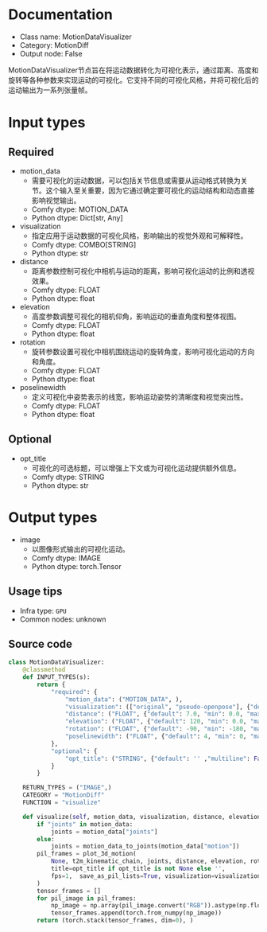 
# Documentation
- Class name: MotionDataVisualizer
- Category: MotionDiff
- Output node: False

MotionDataVisualizer节点旨在将运动数据转化为可视化表示，通过距离、高度和旋转等各种参数来实现运动的可视化。它支持不同的可视化风格，并将可视化后的运动输出为一系列张量帧。

# Input types
## Required
- motion_data
    - 需要可视化的运动数据，可以包括关节信息或需要从运动格式转换为关节。这个输入至关重要，因为它通过确定要可视化的运动结构和动态直接影响视觉输出。
    - Comfy dtype: MOTION_DATA
    - Python dtype: Dict[str, Any]
- visualization
    - 指定应用于运动数据的可视化风格，影响输出的视觉外观和可解释性。
    - Comfy dtype: COMBO[STRING]
    - Python dtype: str
- distance
    - 距离参数控制可视化中相机与运动的距离，影响可视化运动的比例和透视效果。
    - Comfy dtype: FLOAT
    - Python dtype: float
- elevation
    - 高度参数调整可视化的相机仰角，影响运动的垂直角度和整体视图。
    - Comfy dtype: FLOAT
    - Python dtype: float
- rotation
    - 旋转参数设置可视化中相机围绕运动的旋转角度，影响可视化运动的方向和角度。
    - Comfy dtype: FLOAT
    - Python dtype: float
- poselinewidth
    - 定义可视化中姿势表示的线宽，影响运动姿势的清晰度和视觉突出性。
    - Comfy dtype: FLOAT
    - Python dtype: float
## Optional
- opt_title
    - 可视化的可选标题，可以增强上下文或为可视化运动提供额外信息。
    - Comfy dtype: STRING
    - Python dtype: str

# Output types
- image
    - 以图像形式输出的可视化运动。
    - Comfy dtype: IMAGE
    - Python dtype: torch.Tensor


## Usage tips
- Infra type: `GPU`
- Common nodes: unknown


## Source code
```python
class MotionDataVisualizer:
    @classmethod
    def INPUT_TYPES(s):
        return {
            "required": {
                "motion_data": ("MOTION_DATA", ),
                "visualization": (["original", "pseudo-openpose"], {"default": "pseudo-openpose"}),
                "distance": ("FLOAT", {"default": 7.0, "min": 0.0, "max": 10.0, "step": 0.1}),
                "elevation": ("FLOAT", {"default": 120, "min": 0.0, "max": 300.0, "step": 0.1}),
                "rotation": ("FLOAT", {"default": -90, "min": -180, "max": 180, "step": 1}),
                "poselinewidth": ("FLOAT", {"default": 4, "min": 0, "max": 50, "step": 0.1}),
            },
            "optional": {
                "opt_title": ("STRING", {"default": '' ,"multiline": False}),
            }
        }

    RETURN_TYPES = ("IMAGE",)
    CATEGORY = "MotionDiff"
    FUNCTION = "visualize"

    def visualize(self, motion_data, visualization, distance, elevation, rotation, poselinewidth, opt_title=None):
        if "joints" in motion_data:
            joints = motion_data["joints"]
        else:
            joints = motion_data_to_joints(motion_data["motion"])
        pil_frames = plot_3d_motion(
            None, t2m_kinematic_chain, joints, distance, elevation, rotation, poselinewidth,
            title=opt_title if opt_title is not None else '',
            fps=1,  save_as_pil_lists=True, visualization=visualization
        )
        tensor_frames = []
        for pil_image in pil_frames:
            np_image = np.array(pil_image.convert("RGB")).astype(np.float32) / 255.0
            tensor_frames.append(torch.from_numpy(np_image))
        return (torch.stack(tensor_frames, dim=0), )

```
